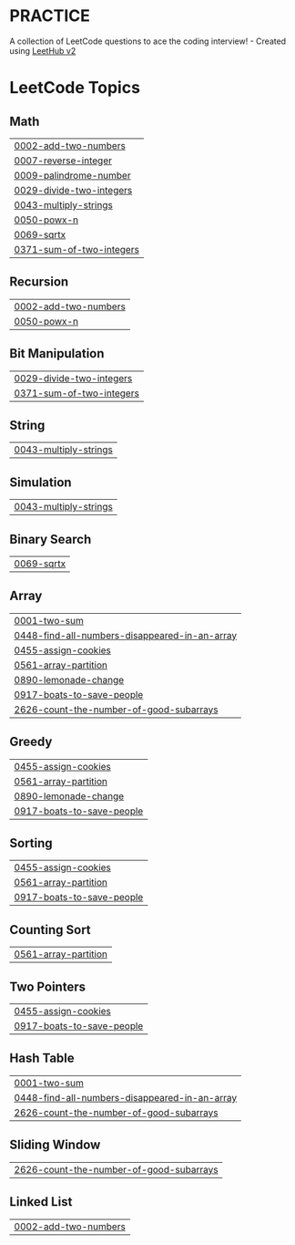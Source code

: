 # PRACTICE
A collection of LeetCode questions to ace the coding interview! - Created using [LeetHub v2](https://github.com/arunbhardwaj/LeetHub-2.0)

<!---LeetCode Topics Start-->
# LeetCode Topics
## Math
|  |
| ------- |
| [0002-add-two-numbers](https://github.com/Prabhasree15/PRACTICE/tree/master/0002-add-two-numbers) |
| [0007-reverse-integer](https://github.com/Prabhasree15/PRACTICE/tree/master/0007-reverse-integer) |
| [0009-palindrome-number](https://github.com/Prabhasree15/PRACTICE/tree/master/0009-palindrome-number) |
| [0029-divide-two-integers](https://github.com/Prabhasree15/PRACTICE/tree/master/0029-divide-two-integers) |
| [0043-multiply-strings](https://github.com/Prabhasree15/PRACTICE/tree/master/0043-multiply-strings) |
| [0050-powx-n](https://github.com/Prabhasree15/PRACTICE/tree/master/0050-powx-n) |
| [0069-sqrtx](https://github.com/Prabhasree15/PRACTICE/tree/master/0069-sqrtx) |
| [0371-sum-of-two-integers](https://github.com/Prabhasree15/PRACTICE/tree/master/0371-sum-of-two-integers) |
## Recursion
|  |
| ------- |
| [0002-add-two-numbers](https://github.com/Prabhasree15/PRACTICE/tree/master/0002-add-two-numbers) |
| [0050-powx-n](https://github.com/Prabhasree15/PRACTICE/tree/master/0050-powx-n) |
## Bit Manipulation
|  |
| ------- |
| [0029-divide-two-integers](https://github.com/Prabhasree15/PRACTICE/tree/master/0029-divide-two-integers) |
| [0371-sum-of-two-integers](https://github.com/Prabhasree15/PRACTICE/tree/master/0371-sum-of-two-integers) |
## String
|  |
| ------- |
| [0043-multiply-strings](https://github.com/Prabhasree15/PRACTICE/tree/master/0043-multiply-strings) |
## Simulation
|  |
| ------- |
| [0043-multiply-strings](https://github.com/Prabhasree15/PRACTICE/tree/master/0043-multiply-strings) |
## Binary Search
|  |
| ------- |
| [0069-sqrtx](https://github.com/Prabhasree15/PRACTICE/tree/master/0069-sqrtx) |
## Array
|  |
| ------- |
| [0001-two-sum](https://github.com/Prabhasree15/PRACTICE/tree/master/0001-two-sum) |
| [0448-find-all-numbers-disappeared-in-an-array](https://github.com/Prabhasree15/PRACTICE/tree/master/0448-find-all-numbers-disappeared-in-an-array) |
| [0455-assign-cookies](https://github.com/Prabhasree15/PRACTICE/tree/master/0455-assign-cookies) |
| [0561-array-partition](https://github.com/Prabhasree15/PRACTICE/tree/master/0561-array-partition) |
| [0890-lemonade-change](https://github.com/Prabhasree15/PRACTICE/tree/master/0890-lemonade-change) |
| [0917-boats-to-save-people](https://github.com/Prabhasree15/PRACTICE/tree/master/0917-boats-to-save-people) |
| [2626-count-the-number-of-good-subarrays](https://github.com/Prabhasree15/PRACTICE/tree/master/2626-count-the-number-of-good-subarrays) |
## Greedy
|  |
| ------- |
| [0455-assign-cookies](https://github.com/Prabhasree15/PRACTICE/tree/master/0455-assign-cookies) |
| [0561-array-partition](https://github.com/Prabhasree15/PRACTICE/tree/master/0561-array-partition) |
| [0890-lemonade-change](https://github.com/Prabhasree15/PRACTICE/tree/master/0890-lemonade-change) |
| [0917-boats-to-save-people](https://github.com/Prabhasree15/PRACTICE/tree/master/0917-boats-to-save-people) |
## Sorting
|  |
| ------- |
| [0455-assign-cookies](https://github.com/Prabhasree15/PRACTICE/tree/master/0455-assign-cookies) |
| [0561-array-partition](https://github.com/Prabhasree15/PRACTICE/tree/master/0561-array-partition) |
| [0917-boats-to-save-people](https://github.com/Prabhasree15/PRACTICE/tree/master/0917-boats-to-save-people) |
## Counting Sort
|  |
| ------- |
| [0561-array-partition](https://github.com/Prabhasree15/PRACTICE/tree/master/0561-array-partition) |
## Two Pointers
|  |
| ------- |
| [0455-assign-cookies](https://github.com/Prabhasree15/PRACTICE/tree/master/0455-assign-cookies) |
| [0917-boats-to-save-people](https://github.com/Prabhasree15/PRACTICE/tree/master/0917-boats-to-save-people) |
## Hash Table
|  |
| ------- |
| [0001-two-sum](https://github.com/Prabhasree15/PRACTICE/tree/master/0001-two-sum) |
| [0448-find-all-numbers-disappeared-in-an-array](https://github.com/Prabhasree15/PRACTICE/tree/master/0448-find-all-numbers-disappeared-in-an-array) |
| [2626-count-the-number-of-good-subarrays](https://github.com/Prabhasree15/PRACTICE/tree/master/2626-count-the-number-of-good-subarrays) |
## Sliding Window
|  |
| ------- |
| [2626-count-the-number-of-good-subarrays](https://github.com/Prabhasree15/PRACTICE/tree/master/2626-count-the-number-of-good-subarrays) |
## Linked List
|  |
| ------- |
| [0002-add-two-numbers](https://github.com/Prabhasree15/PRACTICE/tree/master/0002-add-two-numbers) |
<!---LeetCode Topics End-->